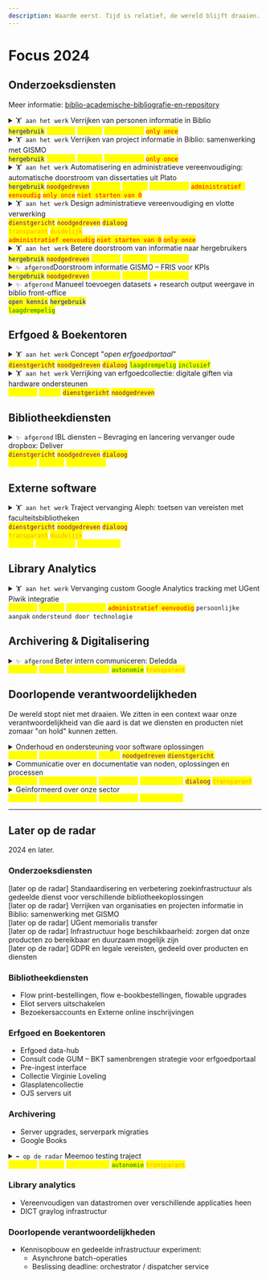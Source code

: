 ```yaml
---
description: Waarde eerst. Tijd is relatief, de wereld blijft draaien.
---
```


# Focus 2024

## Onderzoeksdiensten

Meer informatie: [biblio-academische-bibliografie-en-repository](../../producten-en-diensten/biblio-academische-bibliografie-en-repository/ "mention")

<details>

<summary><code>🏋️ aan het werk</code> Verrijken van personen informatie in Biblio<br><mark style="color:blue;"><code>hergebruik</code></mark>  <mark style="color:yellow;"><code>duurzaam</code></mark>  <mark style="color:yellow;"><code>gedeeld</code></mark>  <mark style="color:yellow;"><code>standaarden</code></mark>  <mark style="color:red;"><code>only once</code></mark></summary>

Momenteel houden verschillende producten binnen de UGent data bij over personen om hun diensten vlot aan te bieden. GISMO en LDAP zijn hier twee voorbeelden. We integereren met de systemen van LDAP om data van hen te consumeren, zodat we de informatie effectiever en efficienter kunnen delen en beheren. Wij wisselen op onze beurt ook nodige informatie uit aan GISMO.\
\
Deze manier van uitwisselen kan later ook hergebruikt worden in andere systemen (vb. vervanger Aleph).\
\
[https://github.com/ugent-library/biblio-backoffice/milestone/13](https://github.com/ugent-library/biblio-backoffice/milestone/13)\
[https://github.com/ugent-library/people-service/issues](https://github.com/ugent-library/people-service/issues)

</details>

<details>

<summary><code>🏋️ aan het werk</code> Verrijken van project informatie in Biblio: samenwerking met GISMO<br><mark style="color:blue;"><code>hergebruik</code></mark>  <mark style="color:yellow;"><code>duurzaam</code></mark>  <mark style="color:yellow;"><code>gedeeld</code></mark>  <mark style="color:yellow;"><code>standaarden</code></mark>  <mark style="color:red;"><code>only once</code></mark></summary>

Momenteel houden verschillende producten binnen de UGent data bij over projecten om hun diensten vlot aan te bieden. We integereren met de systemen van GISMO om data van hen te consumeren, zodat we de informatie effectiever en efficienter kunnen delen en beheren. Wij wisselen op onze beurt ook nodige informatie uit aan GISMO.\
\
[https://github.com/ugent-library/biblio-backoffice/milestone/13](https://github.com/ugent-library/biblio-backoffice/milestone/13)\
[https://github.com/ugent-library/people-service/issues](https://github.com/ugent-library/people-service/issues)

</details>

<details>

<summary><code>🏋️ aan het werk</code> Automatisering en administratieve vereenvoudiging: automatische doorstroom van dissertaties uit Plato<br><mark style="color:blue;"><code>hergebruik</code></mark>  <mark style="color:purple;"><code>noodgedreven</code></mark>  <mark style="color:yellow;"><code>duurzaam</code></mark>  <mark style="color:yellow;"><code>gedeeld</code></mark>  <mark style="color:yellow;"><code>standaarden</code></mark>    <mark style="color:red;"><code>administratief eenvoudig</code></mark>  <mark style="color:red;"><code>only once</code></mark>   <mark style="color:red;"><code>niet starten van 0</code></mark></summary>

Plato verzamelt, net zoals Biblio, dissertaties. Het delen van die informatie gebeurt nu echter manueel door leden van de Boekentoren, onderzoeksmedewerkers of wordt gewoon manueel ingegeven. Hier gebeurt enorm veel dubbel werk.\
\
Plato is de eerste case die we gebruiken. We willen dit ook graag toepassen op andere diensten.\
\
Fase 1: designfase + design testfase (afgerond)\
Fase 2: eerste klikbare prototype + prototype testfase (bijna afgerond)\
Fase 3: eerst werkende prototype (aan te starten)\
Fase 4: lancering eerste verbeteringen\
\
[https://github.com/ugent-library/biblio-backoffice/milestone/11](https://github.com/ugent-library/biblio-backoffice/milestone/11)

</details>

<details>

<summary><code>🏋️ aan het werk</code> Design administratieve vereenvoudiging en vlotte verwerking<br><mark style="color:purple;"><code>dienstgericht</code></mark>   <mark style="color:purple;"><code>noodgedreven</code></mark>  <mark style="color:purple;"><code>dialoog</code></mark><br><mark style="color:orange;"><code>transparant</code></mark>   <mark style="color:orange;"><code>duidelijk</code></mark><br><mark style="color:red;"><code>administratief eenvoudig</code></mark>   <mark style="color:red;"><code>niet starten van 0</code></mark>   <mark style="color:red;"><code>only once</code></mark></summary>

We zorgen voor een vlottere instroom van informatie, waarbij we zorgen dat onderzoekers zich kunnen richten op informatie waar zij controle over hebben en waarde uit halen.\
\
We zorgen dat de bibliotheekmedewerkers op een vlotte manier informatie kunnen verwerken en toevoegen die waarde toebrengt aan de bibliotheek en de universiteit.

We richten ons ook op het tijdig vinden van duplicate informatie.\
\
[https://github.com/ugent-library/biblio-backoffice/milestone/10](https://github.com/ugent-library/biblio-backoffice/milestone/10)

</details>

<details>

<summary><code>🏋️ aan het werk</code> Betere doorstroom van informatie naar hergebruikers<br><mark style="color:blue;"><code>hergebruik</code></mark>  <mark style="color:purple;"><code>noodgedreven</code></mark>  <mark style="color:yellow;"><code>duurzaam</code></mark>  <mark style="color:yellow;"><code>gedeeld</code></mark>  <mark style="color:yellow;"><code>standaarden</code></mark>    </summary>

We pakken het bibliotheekprotocol OAI dat gebruikt wordt door derden om informatie mee binnen te trekken aan. We zorgen dat derden de informatie beter kunnen verwerken.

_e.g. betere timestamps, meer standaard herbruikbare oplossing_

</details>

<details>

<summary><code>✨ afgerond</code>Doorstroom informatie GISMO – FRIS voor KPIs<br><mark style="color:blue;"><code>hergebruik</code></mark>  <mark style="color:purple;"><code>noodgedreven</code></mark>  <mark style="color:yellow;"><code>duurzaam</code></mark>  <mark style="color:yellow;"><code>gedeeld</code></mark>  <mark style="color:yellow;"><code>standaarden</code></mark>    </summary>

We zorgen dat informatie op een standaard manier wordt aangeleverd aan GISMO, zodat zij de informatie op hun beurt kunnen delen met FRIS. FRIS gebruikt bepaalde standaarden om metingen te doen (KPIs) die ingezet worden (nu of later) om subsidies mee te verdelen.

</details>

<details>

<summary><code>✨ afgerond</code> Manueel toevoegen datasets + research output weergave in biblio front-office<br><mark style="color:blue;"><code>open kennis</code></mark>  <mark style="color:blue;"><code>hergebruik</code></mark><br><mark style="color:green;"><code>laagdrempelig</code></mark></summary>

We kunnen niet integereren met alle repositories van datasets, maar we moeten mensen wel de optie geven om datasets toe te voegen om te voldoen aan het publicatiebeleid. Als eerste stap geven we de mogelijkheid om datasets manueel toe te voegen, maar maken het toekomstgericht door latere automatisatie mogelijk te maken.\
\
[https://github.com/ugent-library/biblio-backoffice/milestone/16](https://github.com/ugent-library/biblio-backoffice/milestone/16)

</details>

## Erfgoed & Boekentoren

<details>

<summary><code>🏋️ aan het werk</code> Concept "<em>open erfgoedportaal</em>"<br><mark style="color:purple;"><code>dienstgericht</code></mark>   <mark style="color:purple;"><code>noodgedreven</code></mark>  <mark style="color:purple;"><code>dialoog</code></mark>  <mark style="color:green;"><code>laagdrempelig</code></mark>  <mark style="color:green;"><code>inclusief</code></mark></summary>

We werken de "waarom" van de dienst "open erfgoedportaal" samen uit met het GUM. We ontdekken hier welk publiek hier waarom nood aan heeft en waar we overlap zien vanuit het GUM en de Boekentoren. De "hoe" is pas van toepassing in een latere fase.

* Conceptualisering van erfgoedportaal aan de hand van digitale klikbare schetsen
* Workshops en feedbacksessies met GUM om dienst en product scherp te stellen

Later op de radar: Inschatten van technische impact.

</details>

<details>

<summary><code>🏋️ aan het werk</code> Verrijking van erfgoedcollectie: digitale giften via hardware ondersteunen<br><mark style="color:yellow;"><code>duurzaam</code></mark>  <mark style="color:yellow;"><code>veilig</code></mark>  <mark style="color:purple;"><code>dienstgericht</code></mark>   <mark style="color:purple;"><code>noodgedreven</code></mark></summary>

Er is geen manier om digitale bronnen die gedoneerd worden via hardware aan de Boekentoren veilig te openen en te bekijken. Hier wordt een apart afgesloten computerstation voor gebouwd.

</details>

## Bibliotheekdiensten

<details>

<summary><code>✨ afgerond</code> IBL diensten – Bevraging en lancering vervanger oude dropbox: Deliver<br><mark style="color:purple;"><code>dienstgericht</code></mark>   <mark style="color:purple;"><code>noodgedreven</code></mark>  <mark style="color:purple;"><code>dialoog</code></mark><br><mark style="color:yellow;"><code>duurzaam</code></mark>   <mark style="color:yellow;"><code>gedeeld</code></mark>  <mark style="color:yellow;"><code>standaarden</code></mark></summary>

De oude Dropbox bestond al erg lang en was onveilig en moest dringend vervangen worden voor deze niet meer ondersteund kon worden. Het product werd hevig gebruikt om interbibliothecair leenverkeer vlot te ondersteunen.\
\
Om die reden was het erg belangrijk omd e faculteitsbibliotheken nauw te betrekken bij de vervanging van dit product.\
\
Meer informatie:\
[deliver](../../producten-en-diensten/deliver/ "mention")

</details>

## Externe software

<details>

<summary><code>🏋️ aan het werk</code> Traject vervanging Aleph: toetsen van vereisten met faculteitsbibliotheken<br><mark style="color:purple;"><code>dienstgericht</code></mark>   <mark style="color:purple;"><code>noodgedreven</code></mark>  <mark style="color:purple;"><code>dialoog</code></mark><br><mark style="color:orange;"><code>transparant</code></mark>   <mark style="color:orange;"><code>duidelijk</code></mark><br><mark style="color:yellow;"><code>gedeeld</code></mark>  <mark style="color:yellow;"><code>standaarden</code></mark>  <mark style="color:yellow;"><code>geïnformeerd</code></mark></summary>

Aleph is toe aan vervanging. Het is belangrijk dat we begrijpen waar de Faculteitsbibliotheken nood aan hebben om de juiste keuze te kunnen maken.\
\
Meer informatie: [https://teams.microsoft.com/l/channel/19%3aN8Mcn\_GoTBcJ7UoTLEX17kmy8-Pcsw-7IMsn5k8UBcs1%40thread.tacv2/General?groupId=471e228f-fcb7-4a2f-b7d0-a9b85b8f0b58\&tenantId=d7811cde-ecef-496c-8f91-a1786241b99c](https://teams.microsoft.com/l/channel/19%3aN8Mcn\_GoTBcJ7UoTLEX17kmy8-Pcsw-7IMsn5k8UBcs1%40thread.tacv2/General?groupId=471e228f-fcb7-4a2f-b7d0-a9b85b8f0b58\&tenantId=d7811cde-ecef-496c-8f91-a1786241b99c)

</details>

## Library Analytics

<details>

<summary><code>🏋️ aan het werk</code> Vervanging custom Google Analytics tracking met UGent Piwik integratie<br><mark style="color:yellow;"><code>duurzaam</code></mark>  <mark style="color:yellow;"><code>gedeeld</code></mark>  <mark style="color:yellow;"><code>standaarden</code></mark>  <mark style="color:red;"><code>administratief eenvoudig</code></mark>  <code>persoonlijke aanpak</code>  <code>ondersteund door technologie</code></summary>

We meten het gebruik van onze webapplicaties en inhoud om onze diensten te verscherpen en inzichten te krijgen. Dit verliep momenteel door een custom Google Analytics integratie. We brengen dit in lijn met de UGent oplossingen.

</details>

## Archivering & Digitalisering

<details>

<summary><code>✨ afgerond</code> Beter intern communiceren: Deledda<br><mark style="color:yellow;"><code>duurzaam</code></mark>  <mark style="color:yellow;"><code>gedeeld</code></mark>  <mark style="color:yellow;"><code>geïnformeerd</code></mark> <mark style="color:green;"><code>autonomie</code></mark>  <mark style="color:orange;"><code>transparant</code></mark></summary>

Handleiding voor de toekomst

</details>

## Doorlopende verantwoordelijkheden

De wereld stopt niet met draaien. We zitten in een context waar onze verantwoordelijkheid van die aard is dat we diensten en producten niet zomaar "on hold" kunnen zetten.

<details>

<summary>Onderhoud en ondersteuning voor software oplossingen<br><mark style="color:yellow;"><code>duurzaam</code></mark>  <mark style="color:yellow;"><code>verantwoordelijk</code></mark>   <mark style="color:yellow;"><code>veilig</code></mark>  <mark style="color:purple;"><code>noodgedreven</code></mark>  <mark style="color:purple;"><code>dienstgericht</code></mark>  </summary>

*   **Nodig onderhoud van onderliggende technische systemen.** We zorgen ervoordat onze onderliggende systemen veilig en robuust blijven.

    _Vb. front-end framework upgrades: Bootstrap 5, server upgrades: librecat -> CentOS, serverpark migraties, back-ups, object store, CraftCMS, opvolging Inuits... Wegmigreren van oude software, archivering van historische Bibliotheekaanvragen_\

* **Derde lijn ondersteuning van bestaande software oplossingen**: Biblio, Deliver, Lib, IIIF, Shared Canvas, DMP online (ondersteuning uitfasering), LibAdmin, logisitiek systeem, GREP.
  * **Ondersteuning** bij nieuwe functionaliteiten of veranderingen binnen bestaande producten. _Vb. Biblio, Deliver, Lib_
  * **Inschatten** van (nieuwe) noden en gevraagde oplossingen, over alle producten heen.\

* **Inbakken van automatische testen** van gebouwde oplossingen om eventuele fouten voortijdig op te kunnen sporen.\

* Samenwerking tussen verschillende UGent diensten ondersteunen en gebruik maken van gedeelde infrastructuur.\
  _Vb. Piwik, samenwerking Inuits, Vault ..._

[https://github.com/ugent-library/biblio-backoffice/milestone/14](https://github.com/ugent-library/biblio-backoffice/milestone/14)

</details>

<details>

<summary>Communicatie over en documentatie van noden, oplossingen en processen<br><mark style="color:yellow;"><code>duurzaam</code></mark>  <mark style="color:yellow;"><code>verantwoordelijk</code></mark>  <mark style="color:yellow;"><code>standaarden</code></mark>  <mark style="color:yellow;"><code>geïnformeerd</code></mark>  <mark style="color:purple;"><code>dialoog</code></mark>  <mark style="color:orange;"><code>transparant</code></mark></summary>

**We communiceren met regelmaat** zodat onze collega's begrijpen waar we mee bezig zijn, vooral waarom we hier mee bezig zijn. Dit kan bijvoorbeeld aan de hand van release notes en _deze_ documentatie.

**We documenteren zorgvuldig** om ervoor te zorgen dat onze teams kunnen werken en weten hoe de talloze producten en diensten in elkaar zitten – ook wanneer er nieuwe teamleden zijn of wanneer er een teamlid vertrekt.\
\
Deze documentatie zorgt er ook voor dat er **standaarden** ontstaan waarmee we ontwikkelen, zodat onze oplossingen beter op te volgen zijn.\
\
[https://github.com/ugent-library/biblio-backoffice/milestone/15](https://github.com/ugent-library/biblio-backoffice/milestone/15)

</details>

<details>

<summary>Geïnformeerd over onze sector<br><mark style="color:yellow;"><code>duurzaam</code></mark>  <mark style="color:yellow;"><code>verantwoordelijk</code></mark>  <mark style="color:yellow;"><code>standaarden</code></mark>  <mark style="color:yellow;"><code>geïnformeerd</code></mark></summary>

Onze diensten en producten worden niet in een silo gebouwd.

* **Consumeren**: bijvoorbeeld lezen en conferenties bijwonen.\
  _Vb. Typesense onderzoek, Trubo front-end technieken_
* **Experimenteren** en proberen: kennis die we vergaren in de praktijk omzetten zonder klakkeloos te kopiëren.
* **Delen en verbeteren**: actief feedback zoeken van onze sector door kennis te delen, bijvoorbeeld door schrijven en spreken.\
  _Vb. iPress2021, PIDs, VOGIN-IP_

</details>

***

## Later op de radar

2024 en later.

### Onderzoeksdiensten

\[later op de radar] Standaardisering en verbetering zoekinfrastructuur als gedeelde dienst voor verschillende bibliotheekoplossingen\
\[later op de radar] Verrijken van organisaties en projecten informatie in Biblio: samenwerking met GISMO\
\[later op de radar] UGent memorialis transfer\
\[later op de radar] Infrastructuur hoge beschikbaarheid: zorgen dat onze producten zo bereikbaar en duurzaam mogelijk zijn\
\[later op de radar] GDPR en legale vereisten, gedeeld over producten en diensten

### Bibliotheekdiensten

* Flow print-bestellingen, flow e-bookbestellingen, flowable upgrades
* Eliot servers uitschakelen
* Bezoekersaccounts en Externe online inschrijvingen

### Erfgoed en Boekentoren

* Erfgoed data-hub
* Consult code GUM – BKT samenbrengen strategie voor erfgoedportaal
* Pre-ingest interface
* Collectie Virginie Loveling
* Glasplatencollectie
* OJS servers uit

### Archivering

* Server upgrades, serverpark migraties
* Google Books

<details>

<summary><code>➡️ op de radar</code> Meemoo testing traject<br><mark style="color:yellow;"><code>duurzaam</code></mark>  <mark style="color:yellow;"><code>gedeeld</code></mark>  <mark style="color:yellow;"><code>geïnformeerd</code></mark> <mark style="color:green;"><code>autonomie</code></mark>  <mark style="color:orange;"><code>transparant</code></mark></summary>

🚧 onder constructie

</details>

### Library analytics

* Vereenvoudigen van datastromen over verschillende applicaties heen
* DICT graylog infrastructur

### Doorlopende verantwoordelijkheden

* Kennisopbouw en gedeelde infrastructuur experiment:
  * Asynchrone batch-operaties
  * Beslissing deadline: orchestrator / dispatcher service
